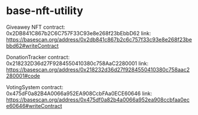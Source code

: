 # base-nft-utility
Giveawey NFT contract: 0x2DB841C867b2C6C757F33C93e8e268f23bEbbD62
link: https://basescan.org/address/0x2db841c867b2c6c757f33c93e8e268f23bebbd62#writeContract

DonationTracker contract: 0x218232D36d27F9284550410380c758AaC2280001
link: https://basescan.org/address/0x218232d36d27f9284550410380c758aac2280001#code

VotingSystem contract: 0x475dF0a82B4A0066a952EA908CcbFAa0ECE60646
link: https://basescan.org/address/0x475df0a82b4a0066a952ea908ccbfaa0ece60646#writeContract
